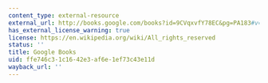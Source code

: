 ```yaml
---
content_type: external-resource
external_url: http://books.google.com/books?id=9CVqxvfY78EC&pg=PA183#v=onepage
has_external_license_warning: true
license: https://en.wikipedia.org/wiki/All_rights_reserved
status: ''
title: Google Books
uid: ffe746c3-1c16-42e3-af6e-1ef73c43e11d
wayback_url: ''
---
```

